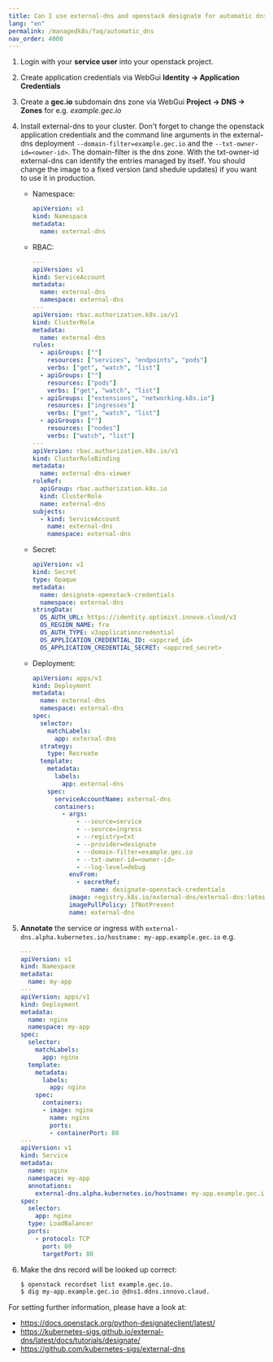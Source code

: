 ```yaml
---
title: Can I use external-dns and openstack designate for automatic dns?
lang: "en"
permalink: /managedk8s/faq/automatic_dns
nav_order: 4000
---
```

1. Login with your **service user** into your openstack project.
1. Create application credentials via WebGui **Identity -> Application Credentials**
1. Create a **gec.io** subdomain dns zone via WebGui **Project -> DNS -> Zones** for e.g. *example.gec.io*
1. Install external-dns to your cluster. Don't forget to change the openstack application credentials and the command line arguments in the external-dns deployment `--domain-filter=example.gec.io` and the `--txt-owner-id=<owner-id>`. The domain-filter is the dns zone. With the txt-owner-id external-dns can identify the entries managed by itself. You should change the image to a fixed version (and shedule updates) if you want to use it in production.

    * Namespace:
      ```yaml
      apiVersion: v1
      kind: Namespace
      metadata:
        name: external-dns
      ```
    * RBAC:
      ```yaml
      ---
      apiVersion: v1
      kind: ServiceAccount
      metadata:
        name: external-dns
        namespace: external-dns
      ---
      apiVersion: rbac.authorization.k8s.io/v1
      kind: ClusterRole
      metadata:
        name: external-dns
      rules:
        - apiGroups: [""]
          resources: ["services", "endpoints", "pods"]
          verbs: ["get", "watch", "list"]
        - apiGroups: [""]
          resources: ["pods"]
          verbs: ["get", "watch", "list"]
        - apiGroups: ["extensions", "networking.k8s.io"]
          resources: ["ingresses"]
          verbs: ["get", "watch", "list"]
        - apiGroups: [""]
          resources: ["nodes"]
          verbs: ["watch", "list"]
      ---
      apiVersion: rbac.authorization.k8s.io/v1
      kind: ClusterRoleBinding
      metadata:
        name: external-dns-viewer
      roleRef:
        apiGroup: rbac.authorization.k8s.io
        kind: ClusterRole
        name: external-dns
      subjects:
        - kind: ServiceAccount
          name: external-dns
          namespace: external-dns
      ```
    * Secret:
      ```yaml
      apiVersion: v1
      kind: Secret
      type: Opaque
      metadata:
        name: designate-openstack-credentials
        namespace: external-dns
      stringData:
        OS_AUTH_URL: https://identity.optimist.innovo.cloud/v3
        OS_REGION_NAME: fra
        OS_AUTH_TYPE: v3applicationcredential
        OS_APPLICATION_CREDENTIAL_ID: <appcred_id>
        OS_APPLICATION_CREDENTIAL_SECRET: <appcred_secret>
      ```
    * Deployment:
      ```yaml
      apiVersion: apps/v1
      kind: Deployment
      metadata:
        name: external-dns
        namespace: external-dns
      spec:
        selector:
          matchLabels:
            app: external-dns
        strategy:
          type: Recreate
        template:
          metadata:
            labels:
              app: external-dns
          spec:
            serviceAccountName: external-dns
            containers:
              - args:
                  - --source=service
                  - --source=ingress
                  - --registry=txt
                  - --provider=designate
                  - --domain-filter=example.gec.io
                  - --txt-owner-id=<owner-id>
                  - --log-level=debug
                envFrom:
                  - secretRef:
                      name: designate-openstack-credentials
                image: registry.k8s.io/external-dns/external-dns:latest
                imagePullPolicy: IfNotPresent
                name: external-dns

      ```

1. **Annotate** the service or ingress with `external-dns.alpha.kubernetes.io/hostname: my-app.example.gec.io` e.g.
    ```yaml
    ---
    apiVersion: v1
    kind: Namespace
    metadata:
      name: my-app
    ---
    apiVersion: apps/v1
    kind: Deployment
    metadata:
      name: nginx
      namespace: my-app
    spec:
      selector:
        matchLabels:
          app: nginx
      template:
        metadata:
          labels:
            app: nginx
        spec:
          containers:
          - image: nginx
            name: nginx
            ports:
            - containerPort: 80
    ---
    apiVersion: v1
    kind: Service
    metadata:
      name: nginx
      namespace: my-app
      annotations:
        external-dns.alpha.kubernetes.io/hostname: my-app.example.gec.io
    spec:
      selector:
        app: nginx
      type: LoadBalancer
      ports:
        - protocol: TCP
          port: 80
          targetPort: 80
    ```
1. Make the dns record will be looked up correct:
    ```sh
    $ openstack recordset list example.gec.io.
    $ dig my-app.example.gec.io @dns1.ddns.innovo.cloud.
    ```

For setting further information, please have a look at:

* https://docs.openstack.org/python-designateclient/latest/
* https://kubernetes-sigs.github.io/external-dns/latest/docs/tutorials/designate/
* https://github.com/kubernetes-sigs/external-dns

